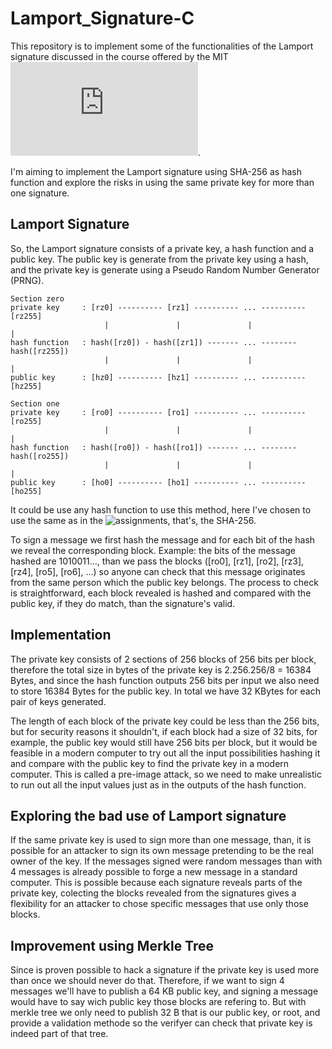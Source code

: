 # Lamport_Signature-C

This repository is to implement some of the functionalities of the
Lamport signature discussed in the course offered by the MIT
![Cryptocurrency Engineering and Design](https://ocw.mit.edu/courses/media-arts-and-sciences/mas-s62-cryptocurrency-engineering-and-design-spring-2018/index.htm).

I'm aiming to implement the Lamport signature using SHA-256 as hash
function and explore the risks in using the same private key for
more than one signature.

## Lamport Signature

So, the Lamport signature consists of a private key, a hash function
and a public key. The public key is generate from the private key
using a hash, and the private key is generate using a Pseudo Random
Number Generator (PRNG).

```
Section zero
private key     : [rz0] ---------- [rz1] ---------- ... ---------- [rz255]
                     |               |               |                |
hash function   : hash([rz0]) - hash([zr1]) ------- ... -------- hash([rz255])
                     |               |               |                |
public key      : [hz0] ---------- [hz1] ---------- ... ---------- [hz255]

Section one
private key     : [ro0] ---------- [ro1] ---------- ... ---------- [ro255]
                     |               |               |                |
hash function   : hash([ro0]) - hash([ro1]) ------- ... -------- hash([ro255])
                     |               |               |                |
public key      : [ho0] ---------- [ho1] ---------- ... ---------- [ho255]
```

It could be use any hash function to use this method, here I've chosen
to use the same as in the ![assignments](https://ocw.mit.edu/courses/media-arts-and-sciences/mas-s62-cryptocurrency-engineering-and-design-spring-2018/assignments/pset1-hash-based-signature-schemes/), that's, the SHA-256.

To sign a message we first hash the message and for each bit of the hash
we reveal the corresponding block.
Example: the bits of the message hashed are 1010011..., than we pass the blocks
([ro0], [rz1], [ro2], [rz3], [rz4], [ro5], [ro6], ...) so anyone can check
that this message originates from the same person which the public key belongs.
The process to check is straightforward, each block revealed is hashed and
compared with the public key, if they do match, than the signature's valid.

## Implementation

The private key consists of 2 sections of 256 blocks of 256 bits per block,
therefore the total size in bytes of the private key is 2.256.256/8 = 16384
Bytes, and since the hash function outputs 256 bits per input we also need
to store 16384 Bytes for the public key. In total we have 32 KBytes for each
pair of keys generated.

The length of each block of the private key could be less than the 256 bits,
but for security reasons it shouldn't, if each block had a size of 32 bits,
for example, the public key would still have 256 bits per block, but it
would be feasible in a modern computer to try out all the input
possibilities hashing it and compare with the public key to find the private
key in a modern computer. This is called a pre-image attack, so we need to
make unrealistic to run out all the input values just as in the outputs of
the hash function.

## Exploring the bad use of Lamport signature

If the same private key is used to sign more than one message, than, it is
possible for an attacker to sign its own message pretending to be the real
owner of the key. If the messages signed were random messages than with
4 messages is already possible to forge a new message in a standard computer.
This is possible because each signature reveals parts of the private key,
colecting the blocks revealed from the signatures gives a flexibility for
an attacker to chose specific messages that use only those blocks.

## Improvement using Merkle Tree

Since is proven possible to hack a signature if the private key is used more
than once we should never do that. Therefore, if we want to sign 4 messages
we'll have to publish a 64 KB public key, and signing a message would have to
say wich public key those blocks are refering to.
But with merkle tree we only need to publish 32 B that is our public key, or root,
and provide a validation methode so the verifyer can check that private key is
indeed part of that tree.
